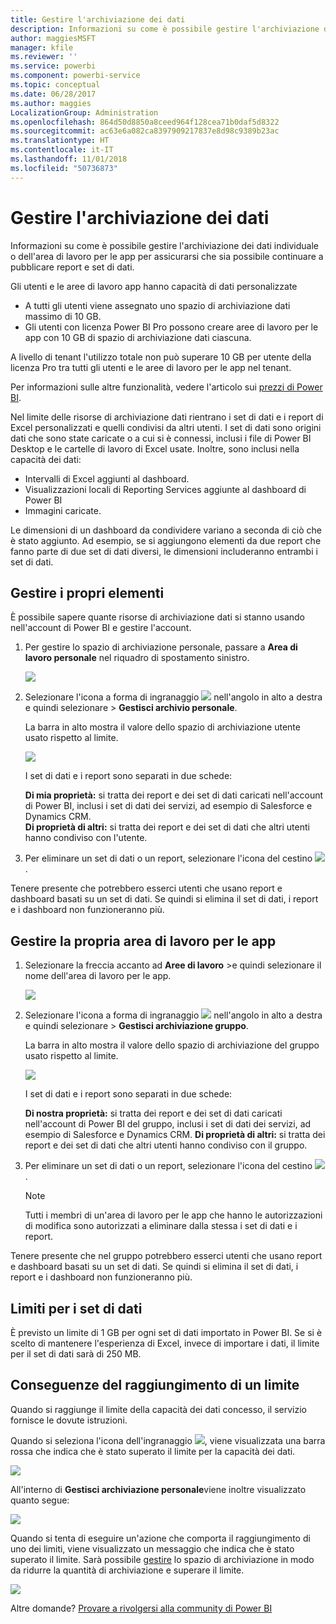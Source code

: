 ```yaml
---
title: Gestire l'archiviazione dei dati
description: Informazioni su come è possibile gestire l'archiviazione dei dati individuale o dell'area di lavoro per le app per assicurarsi che sia possibile continuare a pubblicare report e set di dati.
author: maggiesMSFT
manager: kfile
ms.reviewer: ''
ms.service: powerbi
ms.component: powerbi-service
ms.topic: conceptual
ms.date: 06/28/2017
ms.author: maggies
LocalizationGroup: Administration
ms.openlocfilehash: 864d50d8850a8ceed964f128cea71b0daf5d8322
ms.sourcegitcommit: ac63e6a082ca8397909217837e8d98c9389b23ac
ms.translationtype: HT
ms.contentlocale: it-IT
ms.lasthandoff: 11/01/2018
ms.locfileid: "50736873"
---
```

# <a name="manage-your-data-storage"></a>Gestire l'archiviazione dei dati
Informazioni su come è possibile gestire l'archiviazione dei dati individuale o dell'area di lavoro per le app per assicurarsi che sia possibile continuare a pubblicare report e set di dati.

Gli utenti e le aree di lavoro app hanno capacità di dati personalizzate

* A tutti gli utenti viene assegnato uno spazio di archiviazione dati massimo di 10 GB.
* Gli utenti con licenza Power BI Pro possono creare aree di lavoro per le app con 10 GB di spazio di archiviazione dati ciascuna.

A livello di tenant l'utilizzo totale non può superare 10 GB per utente della licenza Pro tra tutti gli utenti e le aree di lavoro per le app nel tenant.

Per informazioni sulle altre funzionalità, vedere l'articolo sui [prezzi di Power BI](https://powerbi.microsoft.com/pricing).

Nel limite delle risorse di archiviazione dati rientrano i set di dati e i report di Excel personalizzati e quelli condivisi da altri utenti. I set di dati sono origini dati che sono state caricate o a cui si è connessi, inclusi i file di Power BI Desktop e le cartelle di lavoro di Excel usate. Inoltre, sono inclusi nella capacità dei dati:

* Intervalli di Excel aggiunti al dashboard.
* Visualizzazioni locali di Reporting Services aggiunte al dashboard di Power BI
* Immagini caricate.

Le dimensioni di un dashboard da condividere variano a seconda di ciò che è stato aggiunto. Ad esempio, se si aggiungono elementi da due report che fanno parte di due set di dati diversi, le dimensioni includeranno entrambi i set di dati.

<a name="manage"/>

## <a name="manage-items-owned-by-you"></a>Gestire i propri elementi 
È possibile sapere quante risorse di archiviazione dati si stanno usando nell'account di Power BI e gestire l'account.

1. Per gestire lo spazio di archiviazione personale, passare a **Area di lavoro personale** nel riquadro di spostamento sinistro.
   
    ![](media/service-admin-manage-your-data-storage-in-power-bi/pbi_myworkspace.png)
2. Selezionare l'icona a forma di ingranaggio ![](media/service-admin-manage-your-data-storage-in-power-bi/pbi_gearicon.png) nell'angolo in alto a destra e quindi selezionare \> **Gestisci archivio personale**.
   
    La barra in alto mostra il valore dello spazio di archiviazione utente usato rispetto al limite.
   
    ![](media/service-admin-manage-your-data-storage-in-power-bi/pbi_persnlstorage.png)
   
    I set di dati e i report sono separati in due schede:
   
    **Di mia proprietà:** si tratta dei report e dei set di dati caricati nell'account di Power BI, inclusi i set di dati dei servizi, ad esempio di Salesforce e Dynamics CRM.  
    **Di proprietà di altri:** si tratta dei report e dei set di dati che altri utenti hanno condiviso con l'utente.
3. Per eliminare un set di dati o un report, selezionare l'icona del cestino ![](media/service-admin-manage-your-data-storage-in-power-bi/pbi_deleteicon.png).

Tenere presente che potrebbero esserci utenti che usano report e dashboard basati su un set di dati. Se quindi si elimina il set di dati, i report e i dashboard non funzioneranno più.

## <a name="manage-your-app-workspace"></a>Gestire la propria area di lavoro per le app
1. Selezionare la freccia accanto ad **Aree di lavoro** \>e quindi selezionare il nome dell'area di lavoro per le app.
   
    ![](media/service-admin-manage-your-data-storage-in-power-bi/pbi_groupworkspaces.png)
2. Selezionare l'icona a forma di ingranaggio ![](media/service-admin-manage-your-data-storage-in-power-bi/pbi_gearicon.png) nell'angolo in alto a destra e quindi selezionare \> **Gestisci archiviazione gruppo**.
   
    La barra in alto mostra il valore dello spazio di archiviazione del gruppo usato rispetto al limite.
   
    ![](media/service-admin-manage-your-data-storage-in-power-bi/pbi_groupstorage.png)
   
    I set di dati e i report sono separati in due schede:
   
    **Di nostra proprietà:** si tratta dei report e dei set di dati caricati nell'account di Power BI del gruppo, inclusi i set di dati dei servizi, ad esempio di Salesforce e Dynamics CRM.
    **Di proprietà di altri:** si tratta dei report e dei set di dati che altri utenti hanno condiviso con il gruppo.
3. Per eliminare un set di dati o un report, selezionare l'icona del cestino ![](media/service-admin-manage-your-data-storage-in-power-bi/pbi_deleteicon.png).
   
   > [!NOTE]
   > Tutti i membri di un'area di lavoro per le app che hanno le autorizzazioni di modifica sono autorizzati a eliminare dalla stessa i set di dati e i report.
   > 
   > 

Tenere presente che nel gruppo potrebbero esserci utenti che usano report e dashboard basati su un set di dati. Se quindi si elimina il set di dati, i report e i dashboard non funzioneranno più.

## <a name="dataset-limits"></a>Limiti per i set di dati
È previsto un limite di 1 GB per ogni set di dati importato in Power BI. Se si è scelto di mantenere l'esperienza di Excel, invece di importare i dati, il limite per il set di dati sarà di 250 MB.

## <a name="what-happens-when-you-hit-a-limit"></a>Conseguenze del raggiungimento di un limite
Quando si raggiunge il limite della capacità dei dati concesso, il servizio fornisce le dovute istruzioni. 

Quando si seleziona l'icona dell'ingranaggio ![](media/service-admin-manage-your-data-storage-in-power-bi/pbi_gearicon.png), viene visualizzata una barra rossa che indica che è stato superato il limite per la capacità dei dati.

![](media/service-admin-manage-your-data-storage-in-power-bi/manage-storage-limit.png)

All'interno di **Gestisci archiviazione personale**viene inoltre visualizzato quanto segue:

 ![](media/service-admin-manage-your-data-storage-in-power-bi/manage-storage-limit2.png)

 Quando si tenta di eseguire un'azione che comporta il raggiungimento di uno dei limiti, viene visualizzato un messaggio che indica che è stato superato il limite. Sarà possibile [gestire](#manage) lo spazio di archiviazione in modo da ridurre la quantità di archiviazione e superare il limite.

 ![](media/service-admin-manage-your-data-storage-in-power-bi/powerbi-pro-over-limit.png)

 Altre domande? [Provare a rivolgersi alla community di Power BI](http://community.powerbi.com/)

